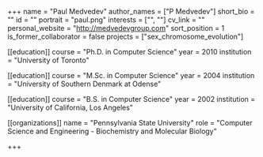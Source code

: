 +++
name = "Paul Medvedev"
author_names = ["P Medvedev"]
short_bio = ""
id = ""
portrait = "paul.png"
interests = ["", ""]
cv_link = ""
personal_website = "http://medvedevgroup.com"
sort_position = 1
is_former_collaborator = false
projects = ["sex_chromosome_evolution"]

[[education]]
  course = "Ph.D. in Computer Science"
  year = 2010
  institution = "University of Toronto"

[[education]]
  course = "M.Sc. in Computer Science"
  year = 2004
  institution = "University of Southern Denmark at Odense"

[[education]]
  course = "B.S. in Computer Science"
  year = 2002
  institution = "University of California, Los Angeles"

[[organizations]]
  name = "Pennsylvania State University"
  role = "Computer Science and Engineering - Biochemistry and Molecular Biology"

+++


